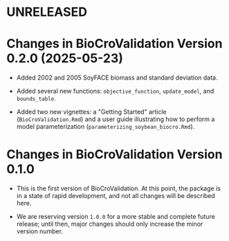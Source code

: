 <!--
This file should document all significant changes brought about by each new
release.

All changes related to a particular release should be collected under a heading
specifying the version number of that release, such as
"# Changes in BioCroValidation Version 2.0.0". The individual changes should be
listed as bullet points and categorized under "## Major Changes",
"## Minor Changes", or "## Bug Fixes" following the major.minor.patch structure
of semantic versioning, or variants of these such as
"## Minor User-Facing Changes".

To facilitate this, when a feature on a feature branch is completed and a pull
request is being prepared, a new section should be added at the top of this file
under the heading "# UNRELEASED"; it should list all the important changes made
on the feature branch.

Then, when it comes time to merge the feature branch into `develop`, the new
"# UNRELEASED" section is transferred into the `develop` branch's version of
NEWS.md, or, if the `develop` branch already has an "# UNRELEASED" section in
its version of NEWS.md, the feature branch's "# UNRELEASED" section will be
integrated into the one on the `develop` branch. (This process of integrating
the two "# UNRELEASED" sections will likely be part of resolving an inevitable
merge conflict.)

Finally, when a new release is made, "# UNRELEASED" should be replaced by a
heading with the new version number, such as
"# Changes in BioCroValidation Version 2.0.0". This section will combine the
draft release notes for all features that have been added since the previous
release.

In the case of a hotfix, a short section headed by the new release number should
be directly added to this file to describe the related changes.
-->

# UNRELEASED

# Changes in BioCroValidation Version 0.2.0 (2025-05-23)

- Added 2002 and 2005 SoyFACE biomass and standard deviation data.

- Added several new functions: `objective_function`, `update_model`, and
  `bounds_table`.

- Added two new vignettes: a "Getting Started" article (`BioCroValidation.Rmd`)
  and a user guide illustrating how to perform a model parameterization
  (`parameterizing_soybean_biocro.Rmd`).

# Changes in BioCroValidation Version 0.1.0

- This is the first version of BioCroValidation. At this point, the package is
  in a state of rapid development, and not all changes will be described here.

- We are reserving version `1.0.0` for a more stable and complete future
  release; until then, major changes should only increase the minor version
  number.
